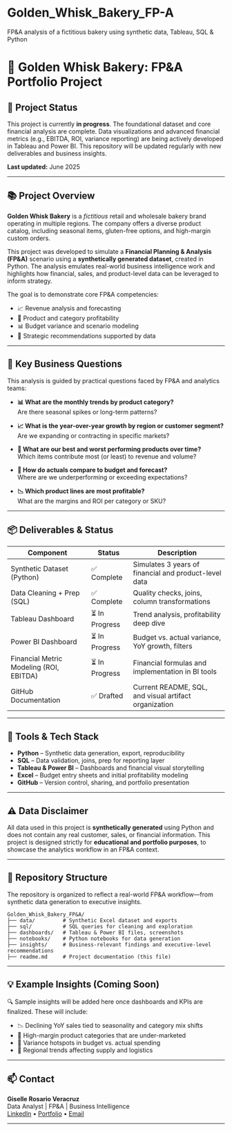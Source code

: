 # Golden_Whisk_Bakery_FP-A
FP&amp;A analysis of a fictitious bakery using synthetic data, Tableau, SQL &amp; Python

# 🧁 Golden Whisk Bakery: FP&A Portfolio Project

## 🚧 Project Status

This project is currently **in progress**. The foundational dataset and core financial analysis are complete. Data visualizations and advanced financial metrics (e.g., EBITDA, ROI, variance reporting) are being actively developed in Tableau and Power BI. This repository will be updated regularly with new deliverables and business insights.

**Last updated:** June 2025

---

## 📚 Project Overview

**Golden Whisk Bakery** is a *fictitious* retail and wholesale bakery brand operating in multiple regions. The company offers a diverse product catalog, including seasonal items, gluten-free options, and high-margin custom orders.

This project was developed to simulate a **Financial Planning & Analysis (FP&A)** scenario using a **synthetically generated dataset**, created in Python. The analysis emulates real-world business intelligence work and highlights how financial, sales, and product-level data can be leveraged to inform strategy.

The goal is to demonstrate core FP&A competencies:  

- 📈 Revenue analysis and forecasting  
- 💸 Product and category profitability  
- 📊 Budget variance and scenario modeling  
- 🧠 Strategic recommendations supported by data

---

## 🎯 Key Business Questions

This analysis is guided by practical questions faced by FP&A and analytics teams:

- **📊 What are the monthly trends by product category?**  
  Are there seasonal spikes or long-term patterns?

- **📈 What is the year-over-year growth by region or customer segment?**  
  Are we expanding or contracting in specific markets?

- **🥇 What are our best and worst performing products over time?**  
  Which items contribute most (or least) to revenue and volume?

- **🧮 How do actuals compare to budget and forecast?**  
  Where are we underperforming or exceeding expectations?

- **📉 Which product lines are most profitable?**  
  What are the margins and ROI per category or SKU?

---

## 📦 Deliverables & Status

| Component                        | Status        | Description                                               |
|----------------------------------|---------------|-----------------------------------------------------------|
| Synthetic Dataset (Python)       | ✅ Complete    | Simulates 3 years of financial and product-level data     |
| Data Cleaning + Prep (SQL)       | ✅ Complete    | Quality checks, joins, column transformations             |
| Tableau Dashboard                | ⏳ In Progress | Trend analysis, profitability deep dive                   |
| Power BI Dashboard               | ⏳ In Progress | Budget vs. actual variance, YoY growth, filters           |
| Financial Metric Modeling (ROI, EBITDA) | ⏳ In Progress | Financial formulas and implementation in BI tools |
| GitHub Documentation             | ✅ Drafted     | Current README, SQL, and visual artifact organization     |

---

## 🧰 Tools & Tech Stack

- **Python** – Synthetic data generation, export, reproducibility  
- **SQL** – Data validation, joins, prep for reporting layer  
- **Tableau & Power BI** – Dashboards and financial visual storytelling  
- **Excel** – Budget entry sheets and initial profitability modeling  
- **GitHub** – Version control, sharing, and portfolio presentation

---

## ⚠️ Data Disclaimer

All data used in this project is **synthetically generated** using Python and does not contain any real customer, sales, or financial information. This project is designed strictly for **educational and portfolio purposes**, to showcase the analytics workflow in an FP&A context.

---

## 🧭 Repository Structure

The repository is organized to reflect a real-world FP&A workflow—from synthetic data generation to executive insights.

```plaintext
Golden_Whisk_Bakery_FP&A/
├── data/         # Synthetic Excel dataset and exports
├── sql/          # SQL queries for cleaning and exploration
├── dashboards/   # Tableau & Power BI files, screenshots
├── notebooks/    # Python notebooks for data generation
├── insights/     # Business-relevant findings and executive-level recommendations
├── readme.md     # Project documentation (this file)
```

---

## 💡 Example Insights (Coming Soon)

🔍 Sample insights will be added here once dashboards and KPIs are finalized. These will include:

- 📉 Declining YoY sales tied to seasonality and category mix shifts  
- 🥐 High-margin product categories that are under-marketed  
- 🧾 Variance hotspots in budget vs. actual spending  
- 📍 Regional trends affecting supply and logistics  

---

## 📫 Contact

**Giselle Rosario Veracruz**  
Data Analyst | FP&A | Business Intelligence  
[LinkedIn](www.linkedin.com/in/giselle-veracruz) • [Portfolio](https://github.com/grvs17/healthcare-quality-gap-analysis) • [Email](mailto:giselle.veracruz@gmail.com)

---


